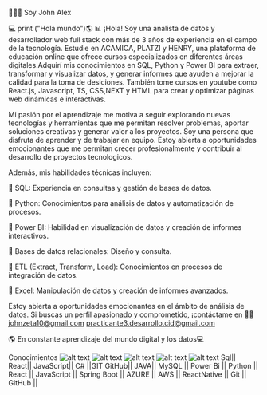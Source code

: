  👋👩‍💻 Soy John Alex 


💻 print ("Hola mundo")🌎 📊 ¡Hola! Soy una analista de datos y desarrollador web full stack con más de 3 años de experiencia en el campo de la tecnología. Estudie en ACAMICA, PLATZI y HENRY, una plataforma de educación online que ofrece cursos especializados en diferentes áreas digitales.Adquirí mis conocimientos en SQL, Python y Power BI para extraer, transformar y visualizar datos, y generar informes que ayuden a mejorar la calidad para la toma de desiciones. También tome cursos en youtube como React.js, Javascript, TS, CSS,NEXT y HTML para crear y optimizar páginas web dinámicas e interactivas.


Mi pasión por el aprendizaje me motiva a seguir explorando nuevas tecnologías y herramientas que me permitan resolver problemas, aportar soluciones creativas y generar valor a los proyectos. Soy una persona que disfruta de aprender y de trabajar en equipo. Estoy abierta a oportunidades emocionantes que me permitan crecer profesionalmente y contribuir al desarrollo de proyectos tecnologicos.

Además, mis habilidades técnicas incluyen:

📌 SQL: Experiencia en consultas y gestión de bases de datos.

📌 Python: Conocimientos para análisis de datos y automatización de procesos.

📌 Power BI: Habilidad en visualización de datos y creación de informes interactivos.

📌 Bases de datos relacionales: Diseño y consulta.

📌 ETL (Extract, Transform, Load): Conocimientos en procesos de integración de datos.

📌 Excel: Manipulación de datos y creación de informes avanzados.


Estoy abierta a oportunidades emocionantes en el ámbito de análisis de datos. Si buscas un perfil apasionado y comprometido, ¡contáctame en 📌📩 johnzeta10@gmail.com practicante3.desarrollo.cid@gmail.com

🌎 En constante aprendizaje del mundo digital y los datos💻


Conocimientos
![alt text](image.png) ![alt text](image-1.png) ![alt text](image-2.png) ![alt text](image-3.png) ![alt text](image-4.png)
Sql|| React|| JavaScript|| C# ||GIT GitHub|| JAVA|| MySQL || Power Bi || Python || React || JavaScript || Spring Boot || AZURE || AWS || ReactNative || Git || GitHub ||